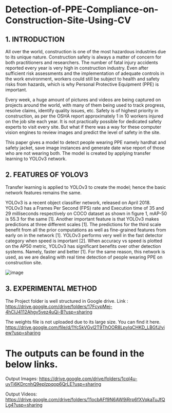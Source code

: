 # Detection-of-PPE-Compliance-on-Construction-Site-Using-CV

## 1.	INTRODUCTION

All over the world, construction is one of the most hazardous industries due to its unique nature. Construction safety is always a matter of concern for both practitioners and researchers. The number of fatal injury accidents reported every year is very high in construction industry. Even after sufficient risk assessments and the implementation of adequate controls in the work environment, workers could still be subject to health and safety risks from hazards, which is why Personal Protective Equipment (PPE) is important.

Every week, a huge amount of pictures and videos are being captured on projects around the world, with many of them being used to track progress, resolve claims, identify quality issues, etc. Safety is of highest priority in construction, as per the OSHA report approximately 1 in 10 workers injured on the job site each year. It is not practically possible for dedicated safety experts to visit every site. But what if there was a way for these computer vision engines to review images and predict the level of safety in the site.

This paper gives a model to detect people wearing PPE namely hardhat and safety jacket, save image instances and generate date wise report of those who are not wearing both. The model is created by applying transfer learning to YOLOv3 network.

## 2.	FEATURES OF YOLOV3

Transfer learning is applied to YOLOv3 to create the model; hence the basic network features remains the same. 

YOLOv3 is a recent object classifier network, released on April 2018. YOLOv3 has a Frames Per Second (FPS) rate and Execution time of 35 and 29 milliseconds respectively on COCO dataset as shown in figure 1, mAP-50 is 55.3 for the same [1]. Another important feature is that YOLOv3 makes predictions at three different scales [1]. The predictions for the third scale benefit from all the prior computations as well as fine-grained features from early on in the network [1]. YOLOv3 performs very well in the fast detector category when speed is important [2]. When accuracy vs speed is plotted on the AP50 metric, YOLOv3 has significant benefits over other detection systems. Namely, faster and better [1]. For the same reason, this network is used, as we are dealing with real time detection of people wearing PPE on construction site. 

![image](https://user-images.githubusercontent.com/68675380/118487749-a806c680-b738-11eb-91c5-af6b974ccb53.png)

## 3.	EXPERIMENTAL METHOD  



The Project folder is well structured in Google drive. Link : https://drive.google.com/drive/folders/17FcypMej-4hCIJ4112Ahgv5vez4uQi-B?usp=sharing

The weights file is not uploaded due to its large size. You can find it here. https://drive.google.com/file/d/1Yc5kVGvl2T9ThOOR8LpylqCHKD_LBGfJ/view?usp=sharing

# The outputs can be found in the below links.

Output Images: https://drive.google.com/drive/folders/1cql4u-uvTi6KDrcnhQ9eplzpqop6QrLE?usp=sharing

Output Videos: https://drive.google.com/drive/folders/11ocbAFf9N6AW9jRrp6fXVqkaTuJfQLg4?usp=sharing
